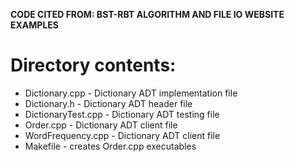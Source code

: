 **CODE CITED FROM: BST-RBT ALGORITHM AND FILE IO WEBSITE EXAMPLES**

# Directory contents:
- Dictionary.cpp - Dictionary ADT implementation file
- Dictionary.h - Dictionary ADT header file
- DictionaryTest.cpp - Dictionary ADT testing file
- Order.cpp - Dictionary ADT client file
- WordFrequency.cpp - Dictionary ADT client file
- Makefile - creates Order.cpp executables